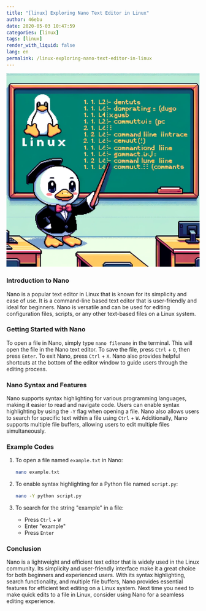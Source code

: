 ```yaml
---
title: "[linux] Exploring Nano Text Editor in Linux"
author: 46ebu
date: 2020-05-03 10:47:59 
categories: [linux]
tags: [linux]
render_with_liquid: false
lang: en
permalink: /linux-exploring-nano-text-editor-in-linux
---
```


![Intro](/assets/img/post/linux.png)
### Introduction to Nano
Nano is a popular text editor in Linux that is known for its simplicity and ease of use. It is a command-line based text editor that is user-friendly and ideal for beginners. Nano is versatile and can be used for editing configuration files, scripts, or any other text-based files on a Linux system.

### Getting Started with Nano
To open a file in Nano, simply type `nano filename` in the terminal. This will open the file in the Nano text editor. To save the file, press `Ctrl` + `O`, then press `Enter`. To exit Nano, press `Ctrl` + `X`. Nano also provides helpful shortcuts at the bottom of the editor window to guide users through the editing process.

### Nano Syntax and Features
Nano supports syntax highlighting for various programming languages, making it easier to read and navigate code. Users can enable syntax highlighting by using the `-Y` flag when opening a file. Nano also allows users to search for specific text within a file using `Ctrl` + `W`. Additionally, Nano supports multiple file buffers, allowing users to edit multiple files simultaneously.

### Example Codes
1. To open a file named `example.txt` in Nano:
   ```bash
   nano example.txt
   ```

2. To enable syntax highlighting for a Python file named `script.py`:
   ```bash
   nano -Y python script.py
   ```

3. To search for the string "example" in a file:
   - Press `Ctrl` + `W`
   - Enter "example"
   - Press `Enter`

### Conclusion
Nano is a lightweight and efficient text editor that is widely used in the Linux community. Its simplicity and user-friendly interface make it a great choice for both beginners and experienced users. With its syntax highlighting, search functionality, and multiple file buffers, Nano provides essential features for efficient text editing on a Linux system. Next time you need to make quick edits to a file in Linux, consider using Nano for a seamless editing experience.
